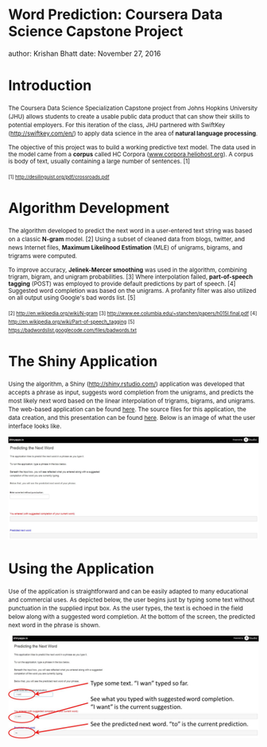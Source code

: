 Word Prediction: Coursera Data Science Capstone Project
========================================================
author: Krishan Bhatt
date: November 27, 2016

Introduction
========================================================

<small>The Coursera Data Science Specialization Capstone project from Johns Hopkins University (JHU) allows 
students to create a usable public data product that can show their skills to potential 
employers. For this iteration of the class, JHU partnered with SwiftKey 
(http://swiftkey.com/en/) to apply data science in the area of **natural language processing**.

The objective of this project was to build a working predictive text model. The data used in the 
model came from a **corpus** called HC Corpora (www.corpora.heliohost.org). A corpus is body of text, 
usually containing a large number of sentences. [1]

<small>[1] http://desilinguist.org/pdf/crossroads.pdf</small></small>

Algorithm Development
========================================================

<small>The algorithm developed to predict the next word in a user-entered text string was based on a 
classic **N-gram** model. [2] Using a subset of cleaned data from blogs, twitter, and news 
Internet files, **Maximum Likelihood Estimation** (MLE) of unigrams, bigrams, and trigrams were computed.

To improve accuracy, **Jelinek-Mercer smoothing** was used in the algorithm, combining 
trigram, bigram, and unigram probabilities. [3] Where interpolation failed, 
**part-of-speech tagging** (POST) was employed to provide default predictions by part of 
speech. [4] Suggested word completion was based on the unigrams. A profanity filter was also utilized 
on all output using Google's bad words list. [5]

<small>[2] http://en.wikipedia.org/wiki/N-gram</small>
<small>[3] http://www.ee.columbia.edu/~stanchen/papers/h015l.final.pdf</small>
<small>[4] http://en.wikipedia.org/wiki/Part-of-speech_tagging</small>
<small>[5] https://badwordslist.googlecode.com/files/badwords.txt</small></small>


The Shiny Application
========================================================

<small>Using the algorithm, a Shiny (http://shiny.rstudio.com/) application was developed that accepts a 
phrase as input, suggests word completion from the unigrams, and predicts the most likely next word based 
on the linear interpolation of trigrams, bigrams, and unigrams. The web-based application can be found 
<a href="https://dhashman.shinyapps.io/ds_capstone/"> here</a>. The source files for this application, 
the data creation, and this presentation can be found 
<a href="https://github.com/dhashman/datasciencecapstone"> here</a>. 
Below is an image of what the user interface looks like.</small>

![alt text](capstone.jpg)

Using the Application
========================================================

<small>Use of the application is straightforward and can be easily adapted to many educational and 
commercial uses. As depicted below, the user begins just by typing some text without punctuation in 
the supplied input box. As the user types, the text is echoed in the 
field below along with a suggested word completion. At the bottom of the screen, the 
predicted next word in the phrase is shown.</small>

![alt text](capstoneUsing.jpg)
